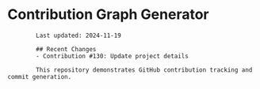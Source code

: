 # Contribution Graph Generator
            
            Last updated: 2024-11-19
            
            ## Recent Changes
            - Contribution #130: Update project details
            
            This repository demonstrates GitHub contribution tracking and commit generation.
        